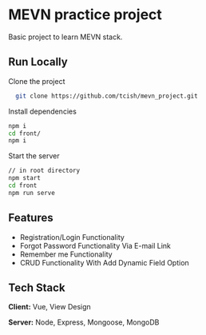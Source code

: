 
# MEVN practice project

Basic project to learn MEVN stack.
## Run Locally

Clone the project

```bash
  git clone https://github.com/tcish/mevn_project.git
```

Install dependencies

```bash
npm i
cd front/
npm i
```

Start the server

```bash
// in root directory
npm start
cd front
npm run serve
```


## Features

- Registration/Login Functionality
- Forgot Password Functionality Via E-mail Link
- Remember me Functionality
- CRUD Functionality With Add Dynamic Field Option


## Tech Stack

**Client:** Vue, View Design

**Server:** Node, Express, Mongoose, MongoDB
